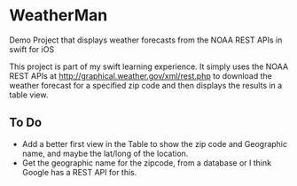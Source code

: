 # WeatherMan
Demo Project that displays weather forecasts from the NOAA REST APIs in swift for iOS

This project is part of my swift learning experience. It simply uses the NOAA REST APIs at http://graphical.weather.gov/xml/rest.php to download the weather forecast for a specified  zip code and then displays the results in a table view.

## To Do

* Add a better first view in the Table to show the zip code and Geographic name, and maybe the lat/long of the location.
* Get the geographic name for the zipcode, from a database or I think Google has a REST API for this.


